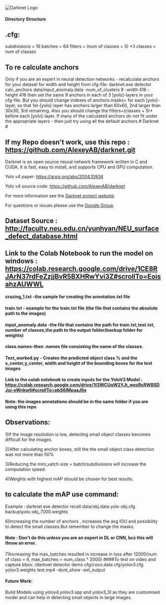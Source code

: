 ![Darknet Logo](http://pjreddie.com/media/files/darknet-black-small.png)
#### Directory Structure

## .cfg:
subdivisions = 16
batches = 64
filters = (num of classes + 5) *3
classes = num of classes
## To re calculate anchors
Only if you are an expert in neural detection networks - recalculate anchors for your dataset for width and height from cfg-file: darknet.exe detector calc_anchors data/input_anomaly.data -num_of_clusters 9 -width 416 -height 416 then set the same 9 anchors in each of 3 [yolo]-layers in your cfg-file. But you should change indexes of anchors masks= for each [yolo]-layer, so that 1st-[yolo]-layer has anchors larger than 60x60, 2nd larger than 30x30, 3rd remaining. Also you should change the filters=(classes + 5)*<number of mask> before each [yolo]-layer. If many of the calculated anchors do not fit under the appropriate layers - then just try using all the default anchors.# Darknet #
## If my Repo  doesn't work, use this repo : https://github.com/AlexeyAB/darknet.git
Darknet is an open source neural network framework written in C and CUDA. It is fast, easy to install, and supports CPU and GPU computation.

Yolo v4 paper: https://arxiv.org/abs/2004.10934

Yolo v4 source code: https://github.com/AlexeyAB/darknet

For more information see the [Darknet project website](http://pjreddie.com/darknet).

For questions or issues please use the [Google Group](https://groups.google.com/forum/#!forum/darknet).

## Dataset Source : http://faculty.neu.edu.cn/yunhyan/NEU_surface_defect_database.html

## Link to the Colab Notebook to run the model on windows : https://colab.research.google.com/drive/1CE8RJArN37rdFeZzjjBvR5BXHRwYvi3Z#scrollTo=EoisahzAUWWL

#### crazing_1.txt -the sample for creating the annotation.txt file

#### train.txt - example for the train.txt file (the file that contains the absolute path to the images)

#### input_anomaly.data -the file that contains the path for train.txt,test.txt, number of classes,the path to the output folder(backup folder for weights)

#### class.names-then .names file consisting the name of the classes.

#### Text_worked.py - Creates the predicted object class % and the x_center,y_center, width and height of the bounding boxes for the test images

#### Link to the colab notebook to create inputs for the YoloV3 Model : https://colab.research.google.com/drive/1f3WCUqW2YJt_wesRsRWBSDJui-eWnkw6#scrollTo=pbS6IMpaaJ6e

#### Note: the images annotations should be in the same folder if you are using this repo

## Observations:

1)If the image resolution is low, detecting small object classes becomes difficult for the images.

2)After calculating anchor boxes, still the the small object class detection was not more than 50%

3)Reducing the mini_vatch size = batch/subdivisions will increase the computation speed.

4)Weights with highest mAP should be chosen for best results.
## to calculate the mAP use command:
Example : darknet.exe detector recall data/obj.data yolo-obj.cfg backup\yolo-obj_7000.weights


6)Increasing the number of anchors , increases the avg IOU and possibility to detect the small classes.But remember to change the masks.
#### Note : Don't do this unless you are an expert in DL or CNN, bcz this will throw an error.
7)Increasing the max_batches resulted in increase in loss after 12000(num of class = 6, max_batches = num_class * 2000)
####To test on video and capture bbox:
/darknet detector demo cfg/coco.data cfg/yolov3.cfg yolov3.weights test.mp4 -dont_show -ext_output
#### Future Work:
Build Models using yolov4,yolov3.spp and yolov3_5l as they are customised model and can help in detecting small objects in large images.
